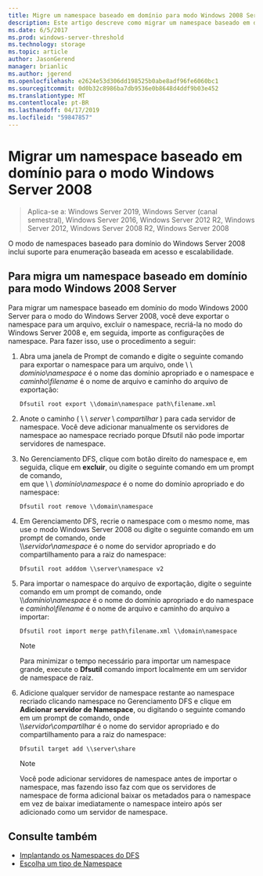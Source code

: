 ```yaml
---
title: Migre um namespace baseado em domínio para modo Windows 2008 Server
description: Este artigo descreve como migrar um namespace baseado em domínio para o modo do Windows Server 2008
ms.date: 6/5/2017
ms.prod: windows-server-threshold
ms.technology: storage
ms.topic: article
author: JasonGerend
manager: brianlic
ms.author: jgerend
ms.openlocfilehash: e2624e53d306dd198525b0abe8adf96fe6060bc1
ms.sourcegitcommit: 0d0b32c8986ba7db9536e0b8648d4ddf9b03e452
ms.translationtype: MT
ms.contentlocale: pt-BR
ms.lasthandoff: 04/17/2019
ms.locfileid: "59847857"
---
```

# <a name="migrate-a-domain-based-namespace-to-windows-server-2008-mode"></a>Migrar um namespace baseado em domínio para o modo Windows Server 2008

> Aplica-se a: Windows Server 2019, Windows Server (canal semestral), Windows Server 2016, Windows Server 2012 R2, Windows Server 2012, Windows Server 2008 R2, Windows Server 2008

O modo de namespaces baseado para domínio do Windows Server 2008 inclui suporte para enumeração baseada em acesso e escalabilidade.

## <a name="to-migrate-a-domain-based-namespace-to-windows-server-2008-mode"></a>Para migra um namespace baseado em domínio para modo Windows 2008 Server

Para migrar um namespace baseado em domínio do modo Windows 2000 Server para o modo do Windows Server 2008, você deve exportar o namespace para um arquivo, excluir o namespace, recriá-la no modo do Windows Server 2008 e, em seguida, importe as configurações de namespace. Para fazer isso, use o procedimento a seguir:

1.  Abra uma janela de Prompt de comando e digite o seguinte comando para exportar o namespace para um arquivo, onde \\ \\ *domínio*\\*namespace* é o nome das domínio apropriado e o namespace e *caminho\\filename* é o nome de arquivo e caminho do arquivo de exportação:
     ```
     Dfsutil root export \\domain\namespace path\filename.xml 
     ```
2.  Anote o caminho ( \\ \\ *server* \\ *compartilhar* ) para cada servidor de namespace. Você deve adicionar manualmente os servidores de namespace ao namespace recriado porque Dfsutil não pode importar servidores de namespace.
3.  No Gerenciamento DFS, clique com botão direito do namespace e, em seguida, clique em **excluir**, ou digite o seguinte comando em um prompt de comando, <br /> em que \\ \\ *domínio*\\*namespace* é o nome do domínio apropriado e do namespace:
     ```
     Dfsutil root remove \\domain\namespace
     ```
4.  Em Gerenciamento DFS, recrie o namespace com o mesmo nome, mas use o modo Windows Server 2008 ou digite o seguinte comando em um prompt de comando, onde <br /> \\\\*servidor*\\*namespace* é o nome do servidor apropriado e do compartilhamento para a raiz do namespace:
     ```
     Dfsutil root adddom \\server\namespace v2
     ```
5.  Para importar o namespace do arquivo de exportação, digite o seguinte comando em um prompt de comando, onde <br /> \\\\*domínio*\\*namespace* é o nome do domínio apropriado e do namespace e *caminho\\filename* é o nome de arquivo e caminho do arquivo a importar:
     ```
     Dfsutil root import merge path\filename.xml \\domain\namespace
     ```

    > [!NOTE]
    > Para minimizar o tempo necessário para importar um namespace grande, execute o **Dfsutil** comando import localmente em um servidor de namespace de raiz.
6.  Adicione qualquer servidor de namespace restante ao namespace recriado clicando namespace no Gerenciamento DFS e clique em **Adicionar servidor de Namespace**, ou digitando o seguinte comando em um prompt de comando, onde <br /> \\\\*servidor*\\*compartilhar* é o nome do servidor apropriado e do compartilhamento para a raiz do namespace:
     ```
     Dfsutil target add \\server\share 
     ```

    > [!NOTE]
    > Você pode adicionar servidores de namespace antes de importar o namespace, mas fazendo isso faz com que os servidores de namespace de forma adicional baixar os metadados para o namespace em vez de baixar imediatamente o namespace inteiro após ser adicionado como um servidor de namespace.

## <a name="see-also"></a>Consulte também
-   [Implantando os Namespaces do DFS](deploying-dfs-namespaces.md)
-   [Escolha um tipo de Namespace](choose-a-namespace-type.md)